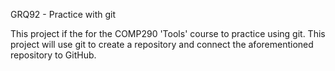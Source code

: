 GRQ92 - Practice with git

This project if the for the COMP290 'Tools' course to practice using git. This project will use git to create a repository and connect the aforementioned repository to GitHub. 
